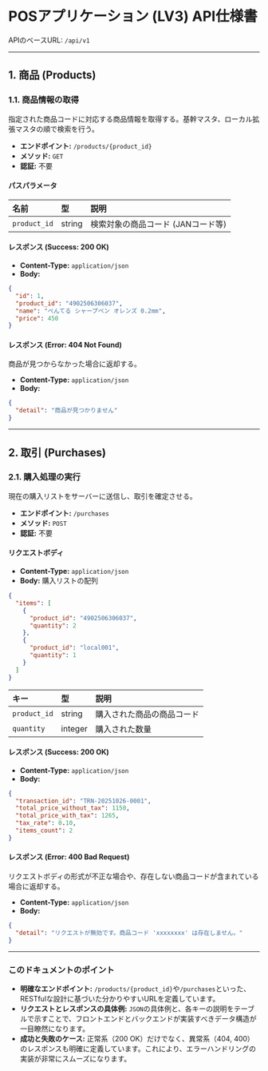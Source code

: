 # POSアプリケーション (LV3) API仕様書

APIのベースURL: `/api/v1`

---

## 1. 商品 (Products)

### 1.1. 商品情報の取得

指定された商品コードに対応する商品情報を取得する。基幹マスタ、ローカル拡張マスタの順で検索を行う。

- **エンドポイント:** `/products/{product_id}`
- **メソッド:** `GET`
- **認証:** 不要

#### パスパラメータ

| 名前           | 型     | 説明                             |
| :------------- | :----- | :------------------------------- |
| `product_id` | string | 検索対象の商品コード (JANコード等) |

#### レスポンス (Success: 200 OK)

- **Content-Type:** `application/json`
- **Body:**

```json
{
  "id": 1,
  "product_id": "4902506306037",
  "name": "ぺんてる シャープペン オレンズ 0.2mm",
  "price": 450
}
```

#### レスポンス (Error: 404 Not Found)

商品が見つからなかった場合に返却する。

- **Content-Type:** `application/json`
- **Body:**

```json
{
  "detail": "商品が見つかりません"
}
```

---

## 2. 取引 (Purchases)

### 2.1. 購入処理の実行

現在の購入リストをサーバーに送信し、取引を確定させる。

- **エンドポイント:** `/purchases`
- **メソッド:** `POST`
- **認証:** 不要

#### リクエストボディ

- **Content-Type:** `application/json`
- **Body:** 購入リストの配列

```json
{
  "items": [
    {
      "product_id": "4902506306037",
      "quantity": 2
    },
    {
      "product_id": "local001",
      "quantity": 1
    }
  ]
}
```

| キー           | 型      | 説明                                                                     |
| :------------- | :------ | :----------------------------------------------------------------------- |
| `product_id` | string  | 購入された商品の商品コード                                               |
| `quantity`     | integer | 購入された数量                                                           |

#### レスポンス (Success: 200 OK)

- **Content-Type:** `application/json`
- **Body:**

```json
{
  "transaction_id": "TRN-20251026-0001",
  "total_price_without_tax": 1150,
  "total_price_with_tax": 1265,
  "tax_rate": 0.10,
  "items_count": 2
}
```

#### レスポンス (Error: 400 Bad Request)

リクエストボディの形式が不正な場合や、存在しない商品コードが含まれている場合に返却する。

- **Content-Type:** `application/json`
- **Body:**

```json
{
  "detail": "リクエストが無効です。商品コード 'xxxxxxxx' は存在しません。"
}
```

---

### このドキュメントのポイント

- **明確なエンドポイント:** `/products/{product_id}`や`/purchases`といった、RESTfulな設計に基づいた分かりやすいURLを定義しています。
- **リクエストとレスポンスの具体例:** `JSON`の具体例と、各キーの説明をテーブルで示すことで、フロントエンドとバックエンドが実装すべきデータ構造が一目瞭然になります。
- **成功と失敗のケース:** 正常系（200 OK）だけでなく、異常系（404, 400）のレスポンスも明確に定義しています。これにより、エラーハンドリングの実装が非常にスムーズになります。
